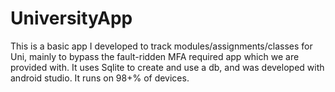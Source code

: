 # UniversityApp

This is a basic app I developed to track modules/assignments/classes for Uni, mainly to bypass the fault-ridden MFA required app which we are provided with. 
It uses Sqlite to create and use  a db, and was developed with android studio. It runs on 98+% of devices. 
